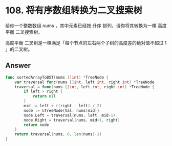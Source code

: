 # 108. 将有序数组转换为二叉搜索树

给你一个整数数组 nums ，其中元素已经按 升序 排列，请你将其转换为一棵 高度平衡 二叉搜索树。

高度平衡 二叉树是一棵满足「每个节点的左右两个子树的高度差的绝对值不超过 1 」的二叉树。

## Answer

```go
func sortedArrayToBST(nums []int) *TreeNode {
	var traversal func(nums []int, left int, right int) *TreeNode
	traversal = func(nums []int, left int, right int) *TreeNode {
		if left > right {
			return nil
		}
		mid := left + ((right - left) / 2)
		node := &TreeNode{Val: nums[mid]}
		node.Left = traversal(nums, left, mid-1)
		node.Right = traversal(nums, mid+1, right)
		return node
	}
	return traversal(nums, 0, len(nums)-1)
}
```